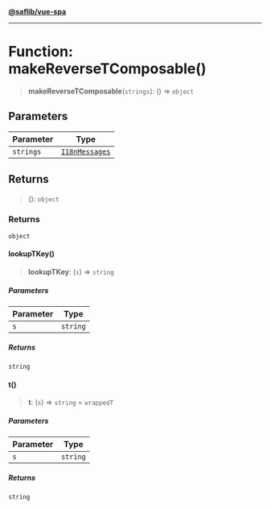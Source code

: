 [**@saflib/vue-spa**](../index.md)

***

# Function: makeReverseTComposable()

> **makeReverseTComposable**(`strings`): () => `object`

## Parameters

| Parameter | Type |
| ------ | ------ |
| `strings` | [`I18nMessages`](../interfaces/I18nMessages.md) |

## Returns

> (): `object`

### Returns

`object`

#### lookupTKey()

> **lookupTKey**: (`s`) => `string`

##### Parameters

| Parameter | Type |
| ------ | ------ |
| `s` | `string` |

##### Returns

`string`

#### t()

> **t**: (`s`) => `string` = `wrappedT`

##### Parameters

| Parameter | Type |
| ------ | ------ |
| `s` | `string` |

##### Returns

`string`
